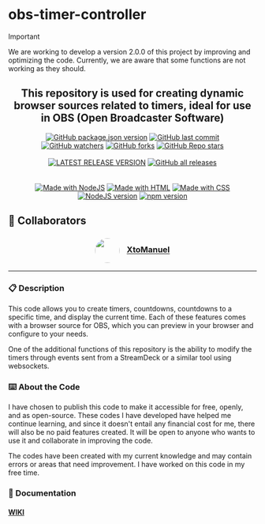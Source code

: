 # obs-timer-controller

> [!IMPORTANT]
> We are working to develop a version 2.0.0 of this project by improving and optimizing the code. Currently, we are aware that some functions are not working as they should.

<h2 align="center">This repository is used for creating dynamic browser sources related to timers, ideal for use in OBS (Open Broadcaster Software)</h2>

<div align="center">

[![GitHub package.json version](https://img.shields.io/github/package-json/v/BrowserSourcesForOBS/obs-timer-controller?style=for-the-badge)](https://github.com/BrowserSourcesForOBS/obs-timer-controller)
[![GitHub last commit](https://img.shields.io/github/last-commit/BrowserSourcesForOBS/obs-timer-controller?style=for-the-badge)](https://github.com/BrowserSourcesForOBS/obs-timer-controller)
<br>
[![GitHub watchers](https://img.shields.io/github/watchers/BrowserSourcesForOBS/obs-timer-controller?style=for-the-badge)](https://github.com/BrowserSourcesForOBS/obs-timer-controller)
[![GitHub forks](https://img.shields.io/github/forks/BrowserSourcesForOBS/obs-timer-controller?style=for-the-badge)](https://github.com/BrowserSourcesForOBS/obs-timer-controller)
[![GitHub Repo stars](https://img.shields.io/github/stars/BrowserSourcesForOBS/obs-timer-controller?style=for-the-badge)](https://github.com/BrowserSourcesForOBS/obs-timer-controller)
<br>
<br>
[![LATEST RELEASE VERSION](https://img.shields.io/github/v/tag/BrowserSourcesForOBS/obs-timer-controller?style=for-the-badge&label=LATEST%20RELEASE%20VERSION)](https://github.com/BrowserSourcesForOBS/obs-timer-controller/releases/latest)
[![GitHub all releases](https://img.shields.io/github/downloads/BrowserSourcesForOBS/obs-timer-controller/total?style=for-the-badge)](https://github.com/BrowserSourcesForOBS/obs-timer-controller/releases/latest)
<br>
<br>
<br>
[![Made with NodeJS](https://img.shields.io/badge/MADE%20WITH-NodeJS-yellow?style=for-the-badge&logo=javascript)](https://nodejs.org/en)
[![Made with HTML](https://img.shields.io/badge/MADE%20WITH-HTML-orange?style=for-the-badge&logo=html5)](https://github.com/BrowserSourcesForOBS/obs-timer-controller)
[![Made with CSS](https://img.shields.io/badge/MADE%20WITH-CSS-blue?style=for-the-badge&logo=css3)](https://github.com/BrowserSourcesForOBS/obs-timer-controller)
<br>
[![NodeJS version](https://img.shields.io/badge/VERSION-18.18.0%20LTS-yellow?style=for-the-badge&logo=javascript)](https://nodejs.org/en/download)
[![npm version](https://img.shields.io/badge/VERSION-10.2.0-red?style=for-the-badge&logo=npm)](https://www.npmjs.com/)

</div>

## :busts_in_silhouette: Collaborators

<div align="center"><h3><a href="https://github.com/XtoMHA96"><img src="https://github.com/XtoMHA96.png?size=50" alt="" style="vertical-align:middle; border-radius:50%" height="50"></a><span style="display:inline-block; width: 10px;"></span> <a href="https://github.com/XtoMHA96"><b>XtoManuel</b></a></h3></div>
<!--&nbsp;&nbsp;&nbsp;&nbsp;-->

---

### :clipboard: Description

This code allows you to create timers, countdowns, countdowns to a specific time, and display the current time. Each of these features comes with a browser source for OBS, which you can preview in your browser and configure to your needs.

One of the additional functions of this repository is the ability to modify the timers through events sent from a StreamDeck or a similar tool using websockets.

### :keyboard: About the Code

I have chosen to publish this code to make it accessible for free, openly, and as open-source. These codes I have developed have helped me continue learning, and since it doesn't entail any financial cost for me, there will also be no paid features created. It will be open to anyone who wants to use it and collaborate in improving the code.

The codes have been created with my current knowledge and may contain errors or areas that need improvement. I have worked on this code in my free time.

### :book: Documentation

#### [WIKI](https://github.com/BrowserSourcesForOBS/obs-timer-controller/wiki "WIKI")
